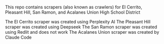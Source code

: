 This repo contains scrapers (also known as crawlers) for El Cerrito, Pleasant Hill, San Ramon, and Acalanes Union High School District

The El Cerrito scraper was created using Perplexity AI
The Pleasant Hill scraper was created using Deepseek
The San Ramon scraper was created using Redlit and does not work
The Acalanes Union scraper was created by Claude Code
